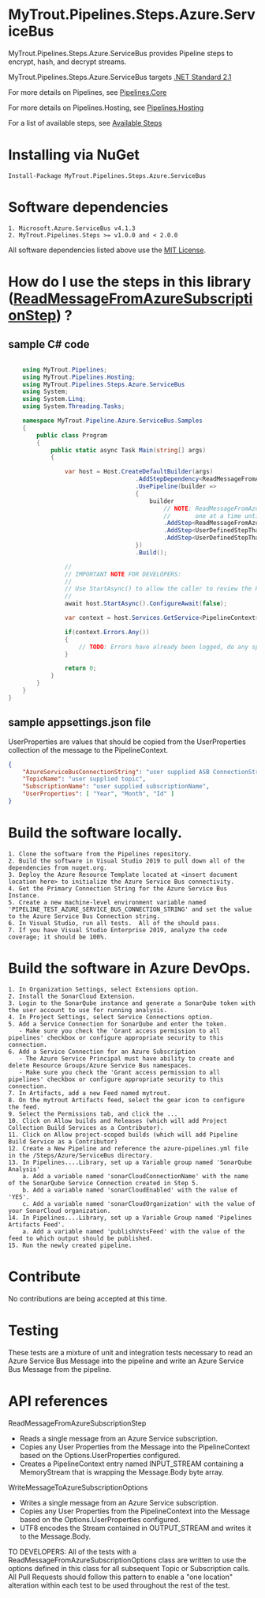 # MyTrout.Pipelines.Steps.Azure.ServiceBus

MyTrout.Pipelines.Steps.Azure.ServiceBus provides Pipeline steps to encrypt, hash, and decrypt streams.

MyTrout.Pipelines.Steps.Azure.ServiceBus targets [.NET Standard 2.1](https://docs.microsoft.com/en-us/dotnet/standard/net-standard#net-implementation-support)

For more details on Pipelines, see [Pipelines.Core](../../Core/README.md)

For more details on Pipelines.Hosting, see [Pipelines.Hosting](../../Hosting/README.md)

For a list of available steps, see [Available Steps](../README.md)

# Installing via NuGet

    Install-Package MyTrout.Pipelines.Steps.Azure.ServiceBus

# Software dependencies

    1. Microsoft.Azure.ServiceBus v4.1.3
    2. MyTrout.Pipelines.Steps >= v1.0.0 and < 2.0.0
    
All software dependencies listed above use the [MIT License](https://licenses.nuget.org/MIT).

# How do I use the steps in this library ([ReadMessageFromAzureSubscriptionStep](/src/ReadMessageFromAzureSubscriptionStep.cs)) ?

## sample C# code

```csharp

    using MyTrout.Pipelines;
    using MyTrout.Pipelines.Hosting;
    using MyTrout.Pipelines.Steps.Azure.ServiceBus
    using System;
    using System.Linq;
    using System.Threading.Tasks;

    namespace MyTrout.Pipeline.Azure.ServiceBus.Samples
    {
        public class Program
        {
            public static async Task Main(string[] args)
            {

                var host = Host.CreateDefaultBuilder(args)
                                    .AddStepDependency<ReadMessageFromAzureSubscriptionOptions>()
                                    .UsePipeline(builder => 
                                    {
                                        builder
                                            // NOTE: ReadMessageFromAzureSubscriptionStep will continue to read (and process) messages 
                                            //       one at a time until there are no more messages on the subscription.
                                            .AddStep<ReadMessageFromAzureSubscriptionStep>()
                                            .AddStep<UserDefinedStepThatProcessesMessageBodyIntoPipelineContext>()
                                            .AddStep<UserDefinedStepThatDoesSomethingWithPipelineContext>();
                                    })
                                    .Build();

                //
                // IMPORTANT NOTE FOR DEVELOPERS:
                // 
                // Use StartAsync() to allow the caller to review the PipelineContext after execution.
                //
                await host.StartAsync().ConfigureAwait(false);

                var context = host.Services.GetService<PipelineContext>();

                if(context.Errors.Any())
                {
                    // TODO: Errors have already been logged, do any special error processing here.
                }

                return 0;
            }
        }
    }
}

```
## sample appsettings.json file

UserProperties are values that should be copied from the UserProperties collection of the message to the PipelineContext.

```json
{
    "AzureServiceBusConnectionString": "user supplied ASB ConnectionString",
    "TopicName": "user supplied topic",
    "SubscriptionName": "user supplied subscriptionName",
    "UserProperties": [ "Year", "Month", "Id" ]
}
```


# Build the software locally.
    1. Clone the software from the Pipelines repository.
    2. Build the software in Visual Studio 2019 to pull down all of the dependencies from nuget.org.
    3. Deploy the Azure Resource Template located at <insert document location here> to initialize the Azure Service Bus connectivity.
    4. Get the Primary Connection String for the Azure Service Bus Instance.
    5. Create a new machine-level environment variable named 'PIPELINE_TEST_AZURE_SERVICE_BUS_CONNECTION_STRING' and set the value to the Azure Service Bus Connection string.
    6. In Visual Studio, run all tests.  All of the should pass.
    7. If you have Visual Studio Enterprise 2019, analyze the code coverage; it should be 100%.

# Build the software in Azure DevOps.
    1. In Organization Settings, select Extensions option.
    2. Install the SonarCloud Extension.
    3. Login to the SonarQube instance and generate a SonarQube token with the user account to use for running analysis.
    4. In Project Settings, select Service Connections option.
    5. Add a Service Connection for SonarQube and enter the token.
       - Make sure you check the 'Grant access permission to all pipelines' checkbox or configure appropriate security to this connection.
    6. Add a Service Connection for an Azure Subscription 
       - The Azure Service Principal must have ability to create and delete Resource Groups/Azure Service Bus namespaces.
       - Make sure you check the 'Grant access permission to all pipelines' checkbox or configure appropriate security to this connection.
    7. In Artifacts, add a new Feed named mytrout.
    8. On the mytrout Artifacts feed, select the gear icon to configure the feed.
    9. Select the Permissions tab, and click the ...
    10. Click on Allow builds and Releases (which will add Project Collection Build Services as a Contributor).
    11. Click on Allow project-scoped builds (which will add Pipeline Build Service as a Contributor)
    12. Create a New Pipeline and reference the azure-pipelines.yml file in the /Steps/Azure/ServiceBus directory.
    13. In Pipelines....Library, set up a Variable group named 'SonarQube Analysis'
        a. Add a variable named 'sonarCloudConnectionName' with the name of the SonarQube Service Connection created in Step 5.
        b. Add a variable named 'sonarCloudEnabled' with the value of 'YES'.
        c. Add a variable named 'sonarCloudOrganization' with the value of your SonarCloud organization.
    14. In Pipelines....Library, set up a Variable Group named 'Pipelines Artifacts Feed'.
        a. Add a variable named 'publishVstsFeed' with the value of the feed to which output should be published.
    15. Run the newly created pipeline.

# Contribute
No contributions are being accepted at this time.

# Testing
These tests are a mixture of unit and integration tests necessary to read an Azure Service Bus Message into the pipeline and write an Azure Service Bus Message from the pipeline.

# API references

ReadMessageFromAzureSubscriptionStep
* Reads a single message from an Azure Service subscription.
* Copies any User Properties from the Message into the PipelineContext based on the Options.UserProperties configured.
* Creates a PipelineContext entry named INPUT_STREAM containing a MemoryStream that is wrapping the Message.Body byte array.

WriteMessageToAzureSubscriptionOptions
* Writes a single message from an Azure Service subscription.
* Copies any User Properties from the PipelineContext into the Message based on the Options.UserProperties configured.
* UTF8 encodes the Stream contained in OUTPUT_STREAM and writes it to the Message.Body.


TO DEVELOPERS:
All of the tests with a ReadMessageFromAzureSubscriptionOptions class are written to use the options defined in this class for all subsequent Topic or Subscription calls.
All Pull Requests should follow this pattern to enable a "one location" alteration within each test to be used throughout the rest of the test.
